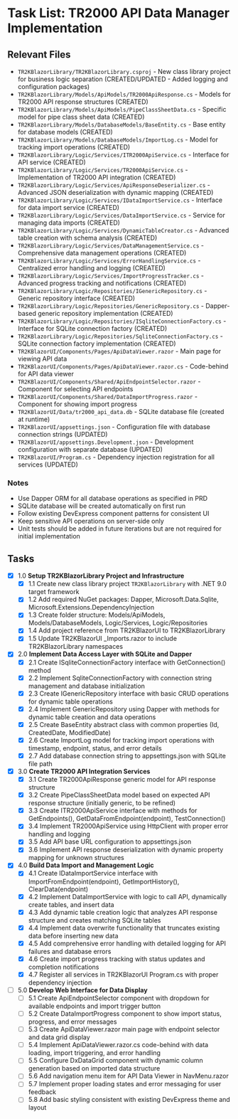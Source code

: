 # Task List: TR2000 API Data Manager Implementation

## Relevant Files

- `TR2KBlazorLibrary/TR2KBlazorLibrary.csproj` - New class library project for business logic separation (CREATED/UPDATED - Added logging and configuration packages)
- `TR2KBlazorLibrary/Models/ApiModels/TR2000ApiResponse.cs` - Models for TR2000 API response structures (CREATED)
- `TR2KBlazorLibrary/Models/ApiModels/PipeClassSheetData.cs` - Specific model for pipe class sheet data (CREATED)
- `TR2KBlazorLibrary/Models/DatabaseModels/BaseEntity.cs` - Base entity for database models (CREATED)
- `TR2KBlazorLibrary/Models/DatabaseModels/ImportLog.cs` - Model for tracking import operations (CREATED)
- `TR2KBlazorLibrary/Logic/Services/ITR2000ApiService.cs` - Interface for API service (CREATED)
- `TR2KBlazorLibrary/Logic/Services/TR2000ApiService.cs` - Implementation of TR2000 API integration (CREATED)
- `TR2KBlazorLibrary/Logic/Services/ApiResponseDeserializer.cs` - Advanced JSON deserialization with dynamic mapping (CREATED)
- `TR2KBlazorLibrary/Logic/Services/IDataImportService.cs` - Interface for data import service (CREATED)
- `TR2KBlazorLibrary/Logic/Services/DataImportService.cs` - Service for managing data imports (CREATED)
- `TR2KBlazorLibrary/Logic/Services/DynamicTableCreator.cs` - Advanced table creation with schema analysis (CREATED)
- `TR2KBlazorLibrary/Logic/Services/DataManagementService.cs` - Comprehensive data management operations (CREATED)
- `TR2KBlazorLibrary/Logic/Services/ErrorHandlingService.cs` - Centralized error handling and logging (CREATED)
- `TR2KBlazorLibrary/Logic/Services/ImportProgressTracker.cs` - Advanced progress tracking and notifications (CREATED)
- `TR2KBlazorLibrary/Logic/Repositories/IGenericRepository.cs` - Generic repository interface (CREATED)
- `TR2KBlazorLibrary/Logic/Repositories/GenericRepository.cs` - Dapper-based generic repository implementation (CREATED)
- `TR2KBlazorLibrary/Logic/Repositories/ISqliteConnectionFactory.cs` - Interface for SQLite connection factory (CREATED)
- `TR2KBlazorLibrary/Logic/Repositories/SqliteConnectionFactory.cs` - SQLite connection factory implementation (CREATED)
- `TR2KBlazorUI/Components/Pages/ApiDataViewer.razor` - Main page for viewing API data
- `TR2KBlazorUI/Components/Pages/ApiDataViewer.razor.cs` - Code-behind for API data viewer
- `TR2KBlazorUI/Components/Shared/ApiEndpointSelector.razor` - Component for selecting API endpoints
- `TR2KBlazorUI/Components/Shared/DataImportProgress.razor` - Component for showing import progress
- `TR2KBlazorUI/Data/tr2000_api_data.db` - SQLite database file (created at runtime)
- `TR2KBlazorUI/appsettings.json` - Configuration file with database connection strings (UPDATED)
- `TR2KBlazorUI/appsettings.Development.json` - Development configuration with separate database (UPDATED)
- `TR2KBlazorUI/Program.cs` - Dependency injection registration for all services (UPDATED)

### Notes

- Use Dapper ORM for all database operations as specified in PRD
- SQLite database will be created automatically on first run
- Follow existing DevExpress component patterns for consistent UI
- Keep sensitive API operations on server-side only
- Unit tests should be added in future iterations but are not required for initial implementation

## Tasks

- [x] 1.0 **Setup TR2KBlazorLibrary Project and Infrastructure**
  - [x] 1.1 Create new class library project `TR2KBlazorLibrary` with .NET 9.0 target framework
  - [x] 1.2 Add required NuGet packages: Dapper, Microsoft.Data.Sqlite, Microsoft.Extensions.DependencyInjection
  - [x] 1.3 Create folder structure: Models/ApiModels, Models/DatabaseModels, Logic/Services, Logic/Repositories
  - [x] 1.4 Add project reference from TR2KBlazorUI to TR2KBlazorLibrary
  - [x] 1.5 Update TR2KBlazorUI _Imports.razor to include TR2KBlazorLibrary namespaces

- [x] 2.0 **Implement Data Access Layer with SQLite and Dapper**
  - [x] 2.1 Create ISqliteConnectionFactory interface with GetConnection() method
  - [x] 2.2 Implement SqliteConnectionFactory with connection string management and database initialization
  - [x] 2.3 Create IGenericRepository<T> interface with basic CRUD operations for dynamic table operations
  - [x] 2.4 Implement GenericRepository<T> using Dapper with methods for dynamic table creation and data operations
  - [x] 2.5 Create BaseEntity abstract class with common properties (Id, CreatedDate, ModifiedDate)
  - [x] 2.6 Create ImportLog model for tracking import operations with timestamp, endpoint, status, and error details
  - [x] 2.7 Add database connection string to appsettings.json with SQLite file path

- [x] 3.0 **Create TR2000 API Integration Services**
  - [x] 3.1 Create TR2000ApiResponse<T> generic model for API response structure
  - [x] 3.2 Create PipeClassSheetData model based on expected API response structure (initially generic, to be refined)
  - [x] 3.3 Create ITR2000ApiService interface with methods for GetEndpoints(), GetDataFromEndpoint(endpoint), TestConnection()
  - [x] 3.4 Implement TR2000ApiService using HttpClient with proper error handling and logging
  - [x] 3.5 Add API base URL configuration to appsettings.json
  - [x] 3.6 Implement API response deserialization with dynamic property mapping for unknown structures

- [x] 4.0 **Build Data Import and Management Logic**
  - [x] 4.1 Create IDataImportService interface with ImportFromEndpoint(endpoint), GetImportHistory(), ClearData(endpoint)
  - [x] 4.2 Implement DataImportService with logic to call API, dynamically create tables, and insert data
  - [x] 4.3 Add dynamic table creation logic that analyzes API response structure and creates matching SQLite tables
  - [x] 4.4 Implement data overwrite functionality that truncates existing data before inserting new data
  - [x] 4.5 Add comprehensive error handling with detailed logging for API failures and database errors
  - [x] 4.6 Create import progress tracking with status updates and completion notifications
  - [x] 4.7 Register all services in TR2KBlazorUI Program.cs with proper dependency injection

- [ ] 5.0 **Develop Web Interface for Data Display**
  - [ ] 5.1 Create ApiEndpointSelector component with dropdown for available endpoints and import trigger button
  - [ ] 5.2 Create DataImportProgress component to show import status, progress, and error messages
  - [ ] 5.3 Create ApiDataViewer.razor main page with endpoint selector and data grid display
  - [ ] 5.4 Implement ApiDataViewer.razor.cs code-behind with data loading, import triggering, and error handling
  - [ ] 5.5 Configure DxDataGrid component with dynamic column generation based on imported data structure
  - [ ] 5.6 Add navigation menu item for API Data Viewer in NavMenu.razor
  - [ ] 5.7 Implement proper loading states and error messaging for user feedback
  - [ ] 5.8 Add basic styling consistent with existing DevExpress theme and layout